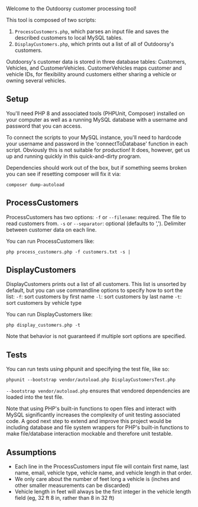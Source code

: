 Welcome to the Outdoorsy customer processing tool!

This tool is composed of two scripts:
1. `ProcessCustomers.php`, which parses an input file and saves the described customers to local MySQL tables.
2. `DisplayCustomers.php`, which prints out a list of all of Outdoorsy's customers.

Outdoorsy's customer data is stored in three database tables: Customers, Vehicles, and CustomerVehicles.
CustomerVehicles maps customer and vehicle IDs, for flexibility around customers either sharing a vehicle
or owning several vehicles.

## Setup
You'll need PHP 8 and associated tools (PHPUnit, Composer) installed on your computer as well as a
running MySQL database with a username and password that you can access.

To connect the scripts to your MySQL instance, you'll need to hardcode your username and password in the
'connectToDatabase' function in each script. Obviously this is not suitable for production! It does, however,
get us up and running quickly in this quick-and-dirty program.

Dependencies should work out of the box, but if something seems broken you can see if resetting composer
will fix it via:
```
composer dump-autoload
```

## ProcessCustomers
ProcessCustomers has two options:
`-f` or `--filename`: required. The file to read customers from.
`-s` or `--separator`: optional (defaults to ','). Delimiter between customer data on each line.

You can run ProcessCustomers like:
```
php process_customers.php -f customers.txt -s |
```


## DisplayCustomers
DisplayCustomers prints out a list of all customers. This list is unsorted by default, but you can use
commandline options to specify how to sort the list:
`-f`: sort customers by first name
`-l`: sort customers by last name
`-t`: sort customers by vehicle type

You can run DisplayCustomers like:
```
php display_customers.php -t
```

Note that behavior is not guaranteed if multiple sort options are specified.


## Tests
You can run tests using phpunit and specifying the test file, like so:

```
phpunit --bootstrap vendor/autoload.php DisplayCustomersTest.php
```

`--bootstrap vendor/autoload.php` ensures that vendored dependencies are loaded into the test file.

Note that using PHP's built-in functions to open files and interact with MySQL significantly increases the
complexity of unit testing associated code. A good next step to extend and improve this project would be
including database and file system wrappers for PHP's built-in functions to make file/database interaction
mockable and therefore unit testable.


## Assumptions
- Each line in the ProcessCustomers input file will contain first name, last name, email, vehicle type, vehicle
name, and vehicle length in that order.
- We only care about the number of feet long a vehicle is (inches and other smaller measurements can be discarded)
- Vehicle length in feet will always be the first integer in the vehicle length field (eg, 32 ft 8 in, rather than 8 in 32 ft)